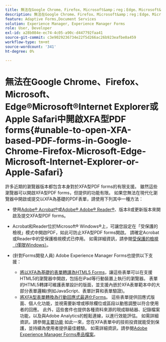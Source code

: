 ```yaml
---
title: 無法在Google Chrome、Firefox、Microsoft&amp；reg；Edge、Microsoft&amp；reg；Internet Explorer或Apple Safari中開啟XFA型PDF forms
description: 無法在Google Chrome、Firefox、Microsoft&amp；reg；Edge、Microsoft&amp；reg；Internet Explorer或Apple Safari中開啟XFA型PDF forms
feature: Adaptive Forms,Document Services
solution: Experience Manager, Experience Manager Forms
role: User, Developer
exl-id: a28b084e-ec74-4c05-a90c-d447792faa41
source-git-commit: c3e9029236734e22f5d266ac26b923eafbe0a459
workflow-type: tm+mt
source-wordcount: '341'
ht-degree: 0%

---
```


# 無法在Google Chrome、Firefox、Microsoft、Edge®Microsoft®Internet Explorer或Apple Safari中開啟XFA型PDF forms{#unable-to-open-XFA-based-PDF-forms-in-Google-Chrome-Firefox-Microsoft-Edge-Microsoft-Internet-Explorer-or-Apple-Safari}

許多近期的瀏覽器版本都包含本身對於XFA型PDF forms的有限支援。 雖然這些瀏覽器可以開啟XFA型PDF forms，但提供的功能有限。 如果您無法在現代化瀏覽器中開啟或提交以XFA為基礎的PDF表單，請使用下列其中一種方法：

* 使用[Adobe® Acrobat®](https://www.adobe.com/acrobat.html)或[Adobe® Adobe® Reader®](https://get.adobe.com/reader/)、版本8或更新版本來開啟及提交XFA型PDF forms。
* Acrobat和Reader位於Microsoft® Windows®上，可讓您設定在「受保護的檢視」模式中開啟PDF，如此可防止XFA型PDF forms開啟。 請確定Acrobat或Reader中的受保護檢視模式已停用。 如需詳細資訊，請參閱[受保護的檢視（僅限Windows）](https://helpx.adobe.com/in/reader/using/protected-mode-windows.html)。
* (針對Forms開發人員) Adobe Experience Manager Forms也提供以下支援：

   * [將以XFA為基礎的表單轉譯為HTML5 Forms](https://experienceleague.adobe.com/docs/experience-manager-65-lts/forms/html5-forms/introduction.html?#key-capabilities-of-html-forms-br)，讓這些表單可以在支援HTML5的瀏覽器中開啟，包括在iPad等行動裝置上執行的瀏覽器。 表單的HTML5轉譯可維護表單設計的版面，並支援內嵌於XFA表單範本中的大部分表單邏輯(例如JavaScript、表單計算和表單驗證)。
   * [將XFA型表單轉換為行動回應式最適化Forms](https://experienceleague.adobe.com/docs/experience-manager-65-lts/forms/adaptive-forms-basic-authoring/creating-adaptive-form.html?#create-an-adaptive-form-based-on-an-xfa-form-template)。 這些表單提供回應式版面、個人化功能，並視需要新增或移除欄位或區段以動態調整以符合使用者的回應。 此外，這些套件也提供各種資料來源的現成聯結器、記錄檔案功能，以及與Adobe Analytics的輕鬆連線，以進行效能評估。 如需詳細資訊，請參閱[主要功能](https://experienceleague.adobe.com/docs/experience-manager-cloud-service/content/forms/forms-overview/home.html?lang=en)
如此一來，您在XFA表單中的技術投資就能受到保護，並持續為使用者提供最佳體驗。 如需詳細資訊，請參閱[Adobe Experience Manager Forms產品檔案](https://experienceleague.adobe.com/docs/experience-manager-cloud-service/content/forms/forms-overview/home.html)。

